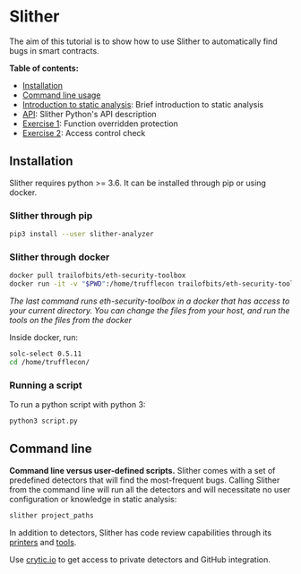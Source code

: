 # Slither

The aim of this tutorial is to show how to use Slither to automatically find bugs in smart contracts.


**Table of contents:**

- [Installation](#installation)
- [Command line usage](#command-line)
- [Introduction to static analysis](./static-analysis-introduction.md): Brief introduction to static analysis
- [API](./api.md): Slither Python's API description
- [Exercise 1](./exercise1.md): Function overridden protection
- [Exercise 2](./exercise2.md): Access control check

## Installation

Slither requires python >= 3.6. It can be installed through pip or using docker.

### Slither through pip

```bash
pip3 install --user slither-analyzer
```

### Slither through docker

```bash
docker pull trailofbits/eth-security-toolbox
docker run -it -v "$PWD":/home/trufflecon trailofbits/eth-security-toolbox
```

*The last command runs eth-security-toolbox in a docker that has access to your current directory. You can change the files from your host, and run the tools on the files from the docker*

Inside docker, run:

```bash
solc-select 0.5.11
cd /home/trufflecon/
```

### Running a script

To run a python script with python 3:

```bash
python3 script.py
```

## Command line

**Command line versus user-defined scripts.** Slither comes with a set of predefined detectors that will find the most-frequent bugs. Calling Slither from the command line will run all the detectors and will necessitate no user configuration or knowledge in static analysis:

```bash 
slither project_paths
```

In addition to detectors, Slither has code review capabilities through its [printers](https://github.com/crytic/slither#printers) and [tools](https://github.com/crytic/slither#tools).

Use [crytic.io](https://crytic.io) to get access to private detectors and GitHub integration.
